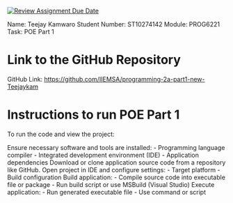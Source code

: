 [![Review Assignment Due Date](https://classroom.github.com/assets/deadline-readme-button-24ddc0f5d75046c5622901739e7c5dd533143b0c8e959d652212380cedb1ea36.svg)](https://classroom.github.com/a/j3P_2ur2)

Name: Teejay Kamwaro
Student Number: ST10274142
Module: PROG6221
Task: POE Part 1

# Link to the GitHub Repository
GitHub Link: https://github.com/IIEMSA/programming-2a-part1-new-Teejaykam

# Instructions to run POE Part 1
To run the code and view the project:

Ensure necessary software and tools are installed:
	- Programming language compiler
	- Integrated development environment (IDE)
	- Application dependencies
Download or clone application source code from a repository like GitHub.
Open project in IDE and configure settings:
	- Target platform
	- Build configuration
Build application:
	- Compile source code into executable file or package
	- Run build script or use MSBuild (Visual Studio)
Execute application:
	- Run generated executable file
	- Use command or script